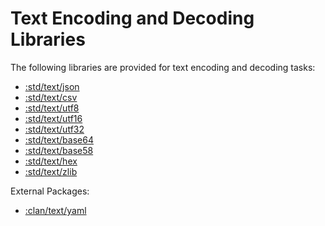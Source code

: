 # Text Encoding and Decoding Libraries

The following libraries are provided for text encoding and decoding tasks:
- [:std/text/json](json.md)
- [:std/text/csv](csv.md)
- [:std/text/utf8](utf8.md)
- [:std/text/utf16](utf16.md)
- [:std/text/utf32](utf32.md)
- [:std/text/base64](base64.md)
- [:std/text/base58](base58.md)
- [:std/text/hex](hex.md)
- [:std/text/zlib](zlib.md)

External Packages:
- [:clan/text/yaml](https://github.com/mighty-gerbils/gerbil-libyaml)
